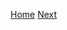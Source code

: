 [Home](https://github.com/griffithlab/rnaseq_tutorial/wiki) [Next](https://github.com/griffithlab/rnaseq_tutorial/wiki/Syntax)